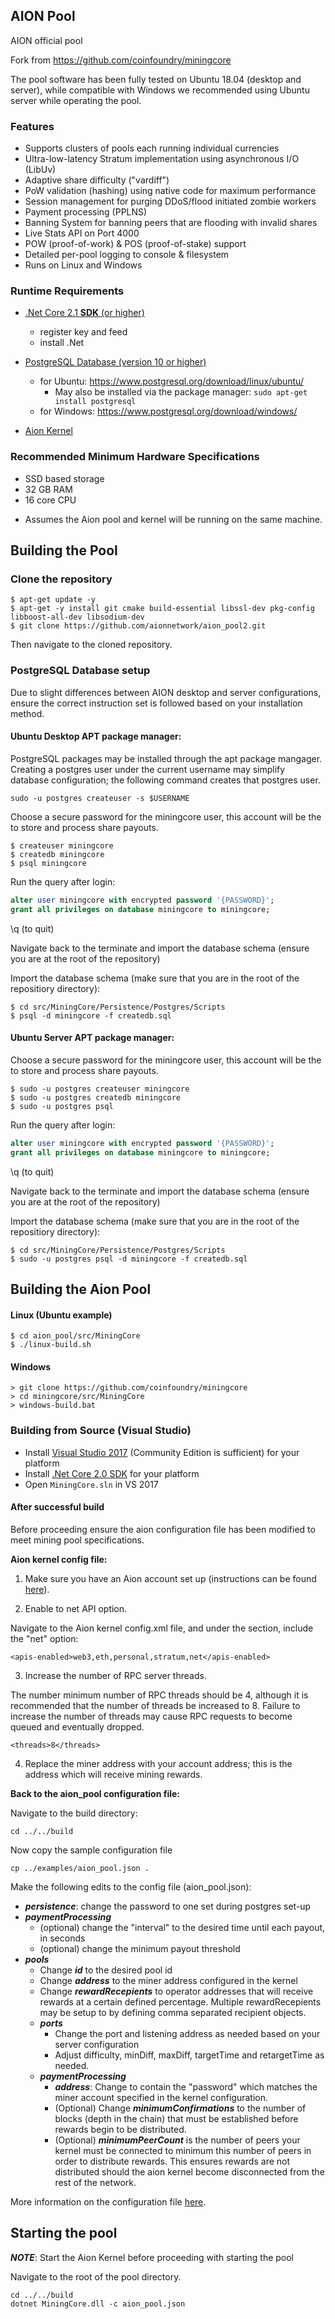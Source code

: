 ## AION Pool

AION official pool

Fork from https://github.com/coinfoundry/miningcore

The pool software has been fully tested on Ubuntu 18.04 (desktop and server), while compatible with Windows we recommended using Ubuntu server while operating the pool. 

### Features

- Supports clusters of pools each running individual currencies
- Ultra-low-latency Stratum implementation using asynchronous I/O (LibUv)
- Adaptive share difficulty ("vardiff")
- PoW validation (hashing) using native code for maximum performance
- Session management for purging DDoS/flood initiated zombie workers
- Payment processing (PPLNS)
- Banning System for banning peers that are flooding with invalid shares
- Live Stats API on Port 4000
- POW (proof-of-work) & POS (proof-of-stake) support
- Detailed per-pool logging to console & filesystem
- Runs on Linux and Windows

### Runtime Requirements

- [.Net Core 2.1 **SDK** (or higher) ](https://www.microsoft.com/net/download/core#/runtime)
  - register key and feed
  - install .Net

- [PostgreSQL Database (version 10 or higher)](https://www.postgresql.org/)
  - for Ubuntu: https://www.postgresql.org/download/linux/ubuntu/
    - May also be installed via the package manager: ```sudo apt-get install postgresql```
  - for Windows: https://www.postgresql.org/download/windows/

- [Aion Kernel](https://github.com/aionnetwork/aion/releases)


### Recommended Minimum Hardware Specifications

- SSD based storage
- 32 GB RAM
- 16 core CPU

* Assumes the Aion pool and kernel will be running on the same machine.

## Building the Pool

### Clone the repository

```console
$ apt-get update -y 
$ apt-get -y install git cmake build-essential libssl-dev pkg-config libboost-all-dev libsodium-dev 
$ git clone https://github.com/aionnetwork/aion_pool2.git
```
Then navigate to the cloned repository.

### PostgreSQL Database setup

Due to slight differences between AION desktop and server configurations, ensure the correct instruction set is followed based on your installation method. 

#### Ubuntu Desktop APT package manager:

PostgreSQL packages may be installed through the apt package mangager. Creating a postgres user under the current username may simplify database configuration; the following command creates that postgres user.

```sudo -u postgres createuser -s $USERNAME```

Choose a secure password for the miningcore user, this account will be the to store and process share payouts.

```console
$ createuser miningcore
$ createdb miningcore
$ psql miningcore
```

Run the query after login:

```sql
alter user miningcore with encrypted password '{PASSWORD}'; 
grant all privileges on database miningcore to miningcore;
```
\q (to quit)

Navigate back to the terminate and import the database schema (ensure you are at the root of the repository)

Import the database schema (make sure that you are in the root of the repositiory directory):

```console
$ cd src/MiningCore/Persistence/Postgres/Scripts
$ psql -d miningcore -f createdb.sql
```

#### Ubuntu Server APT package manager:


Choose a secure password for the miningcore user, this account will be the to store and process share payouts.

```console
$ sudo -u postgres createuser miningcore
$ sudo -u postgres createdb miningcore
$ sudo -u postgres psql
```

Run the query after login:

```sql
alter user miningcore with encrypted password '{PASSWORD}'; 
grant all privileges on database miningcore to miningcore;
```
\q (to quit)

Navigate back to the terminate and import the database schema (ensure you are at the root of the repository)

Import the database schema (make sure that you are in the root of the repositiory directory):

```console
$ cd src/MiningCore/Persistence/Postgres/Scripts
$ sudo -u postgres psql -d miningcore -f createdb.sql
```

## Building the Aion Pool


#### Linux (Ubuntu example)

```console
$ cd aion_pool/src/MiningCore
$ ./linux-build.sh
```

#### Windows

```dosbatch
> git clone https://github.com/coinfoundry/miningcore
> cd miningcore/src/MiningCore
> windows-build.bat
```

### Building from Source (Visual Studio)

- Install [Visual Studio 2017](https://www.visualstudio.com/vs/) (Community Edition is sufficient) for your platform
- Install [.Net Core 2.0 SDK](https://www.microsoft.com/net/download/core) for your platform
- Open `MiningCore.sln` in VS 2017


#### After successful build

Before proceeding ensure the aion configuration file has been modified to meet mining pool specifications. 

**Aion kernel config file:**

1. Make sure you have an Aion account set up (instructions can be found [here](https://github.com/aionnetwork/aion/wiki/Aion-Owner's-Manual/#user-content-kernel)). 

2. Enable to net API option. 

Navigate to the Aion kernel config.xml file, and under the <apis-enabled> section, include the "net" option:

```
<apis-enabled>web3,eth,personal,stratum,net</apis-enabled>
```

3. Increase the number of RPC server threads.

The number minimum number of RPC threads should be 4, although it is recommended that the number of threads be increased to 8. Failure to increase the number of threads may cause RPC requests to become queued and eventually dropped.

```
<threads>8</threads>

```

4. Replace the miner address with your account address; this is the address which will receive mining rewards. 

**Back to the aion_pool configuration file:**

Navigate to the build directory: 
``` 
cd ../../build
```

Now copy the sample configuration file 
```
cp ../examples/aion_pool.json .
```

Make the following edits to the config file (aion_pool.json):
- ***persistence***: change the password to one set during postgres set-up
- ***paymentProcessing*** 
  - (optional) change the "interval" to the desired time until each payout, in seconds
  - (optional) change the minimum payout threshold
- ***pools*** 
  - Change ***id*** to the desired pool id
  - Change ***address*** to the miner address configured in the kernel
  - Change ***rewardRecepients*** to operator addresses that will receive rewards at a certain defined percentage. Multiple rewardRecepients may be setup to by defining comma separated recipient objects.
   - ***ports***
     - Change the port and listening address as needed based on your server configuration
     - Adjust difficulty, minDiff, maxDiff, targetTime and retargetTime as needed.
   - ***paymentProcessing***
     - ***address***: Change to contain the "password" which matches the miner account specified in the kernel configuration.
     - (Optional) Change ***minimumConfirmations*** to the number of blocks (depth in the chain) that must be established before rewards begin to be distributed.
     - (Optional) ***minimumPeerCount*** is the number of peers your kernel must be connected to minimum this number of peers in order to distribute rewards. This ensures rewards are not distributed should the aion kernel become disconnected from the rest of the network. 

More information on the configuration file [here](https://github.com/coinfoundry/miningcore/wiki/Configuration).

## Starting the pool

***NOTE***: Start the Aion Kernel before proceeding with starting the pool

Navigate to the root of the pool directory. 

```
cd ../../build
dotnet MiningCore.dll -c aion_pool.json
```
